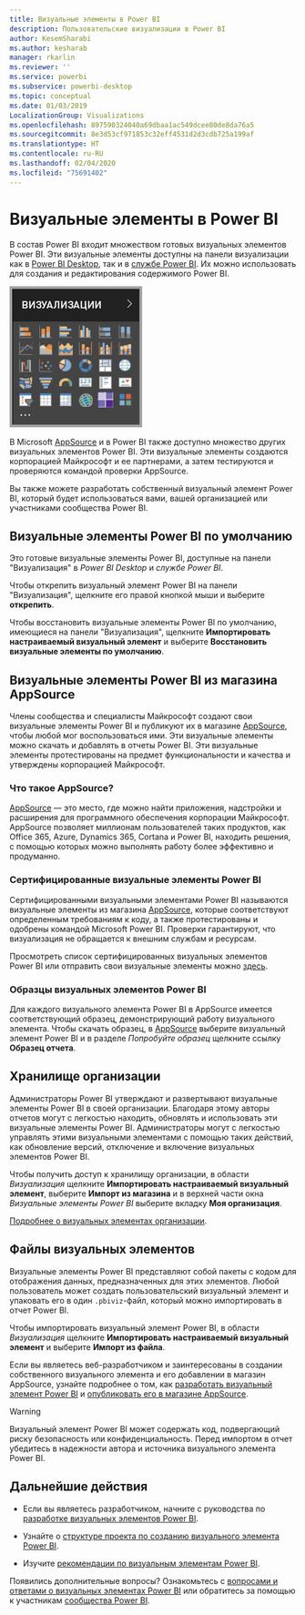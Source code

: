 ```yaml
---
title: Визуальные элементы в Power BI
description: Пользовательские визуализации в Power BI
author: KesemSharabi
ms.author: kesharab
manager: rkarlin
ms.reviewer: ''
ms.service: powerbi
ms.subservice: powerbi-desktop
ms.topic: conceptual
ms.date: 01/03/2019
LocalizationGroup: Visualizations
ms.openlocfilehash: 897590324040a69dbaa1ac549dcee80de8da76a5
ms.sourcegitcommit: 8e3d53cf971853c32eff4531d2d3cdb725a199af
ms.translationtype: HT
ms.contentlocale: ru-RU
ms.lasthandoff: 02/04/2020
ms.locfileid: "75691402"
---
```

# <a name="visuals-in-power-bi"></a>Визуальные элементы в Power BI

В состав Power BI входит множеством готовых визуальных элементов Power BI. Эти визуальные элементы доступны на панели визуализации как в [Power BI Desktop](https://powerbi.microsoft.com/desktop/), так и в [службе Power BI](https://app.powerbi.com). Их можно использовать для создания и редактирования содержимого Power BI.

![визуализации](media/power-bi-custom-visuals/power-bi-visualizations.png)

В Microsoft [AppSource](https://nam06.safelinks.protection.outlook.com/?url=https%3A%2F%2Fappsource.microsoft.com%2Fen-us%2Fmarketplace%2Fapps%3Fpage%3D1%26product%3Dpower-bi-visuals&data=02%7C01%7CKesem.Sharabi%40microsoft.com%7C6d9286afacb3468d4cde08d740b76694%7C72f988bf86f141af91ab2d7cd011db47%7C1%7C0%7C637049028749147718&sdata=igWm0e1vXdgGcbyvngQBrHQVAkahPnxPC1ZhUPntGI8%3D&reserved=0) и в Power BI также доступно множество других визуальных элементов Power BI. Эти визуальные элементы создаются корпорацией Майкрософт и ее партнерами, а затем тестируются и проверяются командой проверки AppSource.

Вы также можете разработать собственный визуальный элемент Power BI, который будет использоваться вами, вашей организацией или участниками сообщества Power BI.

## <a name="default-power-bi-visuals"></a>Визуальные элементы Power BI по умолчанию

Это готовые визуальные элементы Power BI, доступные на панели "Визуализация" в *Power BI Desktop* и *службе Power BI*.

Чтобы открепить визуальный элемент Power BI на панели "Визуализация", щелкните его правой кнопкой мыши и выберите **открепить**.

Чтобы восстановить визуальные элементы Power BI по умолчанию, имеющиеся на панели "Визуализация", щелкните **Импортировать настраиваемый визуальный элемент** и выберите **Восстановить визуальные элементы по умолчанию**. 

## <a name="appsource-power-bi-visuals"></a>Визуальные элементы Power BI из магазина AppSource

Члены сообщества и специалисты Майкрософт создают свои визуальные элементы Power BI и публикуют их в магазине [AppSource](https://appsource.microsoft.com/marketplace/apps?product=power-bi-visuals), чтобы любой мог воспользоваться ими. Эти визуальные элементы можно скачать и добавлять в отчеты Power BI. Эти визуальные элементы протестированы на предмет функциональности и качества и утверждены корпорацией Майкрософт.

### <a name="what-is-appsource"></a>Что такое AppSource?

[AppSource](office-store.md) — это место, где можно найти приложения, надстройки и расширения для программного обеспечения корпорации Майкрософт. AppSource позволяет миллионам пользователей таких продуктов, как Office 365, Azure, Dynamics 365, Cortana и Power BI, находить решения, с помощью которых можно выполнять работу более эффективно и продуманно.

### <a name="certified-power-bi-visuals"></a>Сертифицированные визуальные элементы Power BI

Сертифицированными визуальными элементами Power BI называются визуальные элементы из магазина [AppSource](https://nam06.safelinks.protection.outlook.com/?url=https%3A%2F%2Fappsource.microsoft.com%2Fen-us%2Fmarketplace%2Fapps%3Fpage%3D1%26product%3Dpower-bi-visuals&data=02%7C01%7CKesem.Sharabi%40microsoft.com%7C6d9286afacb3468d4cde08d740b76694%7C72f988bf86f141af91ab2d7cd011db47%7C1%7C0%7C637049028749147718&sdata=igWm0e1vXdgGcbyvngQBrHQVAkahPnxPC1ZhUPntGI8%3D&reserved=0), которые соответствуют определенным требованиям к коду, а также протестированы и одобрены командой Microsoft Power BI. Проверки гарантируют, что визуализация не обращается к внешним службам и ресурсам.

Просмотреть список сертифицированных визуальных элементов Power BI или отправить свои визуальные элементы можно [здесь](power-bi-custom-visuals-certified.md).

### <a name="samples-for-power-bi-visuals"></a>Образцы визуальных элементов Power BI

Для каждого визуального элемента Power BI в AppSource имеется соответствующий образец, демонстрирующий работу визуального элемента. Чтобы скачать образец, в [AppSource](https://nam06.safelinks.protection.outlook.com/?url=https%3A%2F%2Fappsource.microsoft.com%2Fen-us%2Fmarketplace%2Fapps%3Fpage%3D1%26product%3Dpower-bi-visuals&data=02%7C01%7CKesem.Sharabi%40microsoft.com%7C6d9286afacb3468d4cde08d740b76694%7C72f988bf86f141af91ab2d7cd011db47%7C1%7C0%7C637049028749147718&sdata=igWm0e1vXdgGcbyvngQBrHQVAkahPnxPC1ZhUPntGI8%3D&reserved=0) выберите визуальный элемент Power BI и в разделе *Попробуйте образец* щелкните ссылку **Образец отчета**.

## <a name="organizational-store"></a>Хранилище организации

Администраторы Power BI утверждают и развертывают визуальные элементы Power BI в своей организации. Благодаря этому авторы отчетов могут с легкостью находить, обновлять и использовать эти визуальные элементы Power BI. Администраторы могут с легкостью управлять этими визуальными элементами с помощью таких действий, как обновление версий, отключение и включение визуальных элементов Power BI.

Чтобы получить доступ к хранилищу организации, в области *Визуализация* щелкните **Импортировать настраиваемый визуальный элемент**, выберите **Импорт из магазина** и в верхней части окна *Визуальные элементы Power BI* выберите вкладку **Моя организация**.

[Подробнее о визуальных элементах организации](power-bi-custom-visuals-organization.md).

## <a name="visual-files"></a>Файлы визуальных элементов

Визуальные элементы Power BI представляют собой пакеты с кодом для отображения данных, предназначенных для этих элементов. Любой пользователь может создать пользовательский визуальный элемент и упаковать его в один `.pbiviz`-файл, который можно импортировать в отчет Power BI.

Чтобы импортировать визуальный элемент Power BI, в области *Визуализация* щелкните **Импортировать настраиваемый визуальный элемент** и выберите **Импорт из файла**.

Если вы являетесь веб-разработчиком и заинтересованы в создании собственного визуального элемента и его добавлении в магазин AppSource, узнайте подробнее о том, как [разработать визуальный элемент Power BI](visuals/custom-visual-develop-tutorial.md) и [опубликовать его в магазине AppSource](office-store.md).

> [!WARNING]
> Визуальный элемент Power BI может содержать код, подвергающий риску безопасность или конфиденциальность. Перед импортом в отчет убедитесь в надежности автора и источника визуального элемента Power BI.

## <a name="next-steps"></a>Дальнейшие действия

* Если вы являетесь разработчиком, начните с руководства по [разработке визуальных элементов Power BI](./visuals/custom-visual-develop-tutorial.md).

* Узнайте о [структуре проекта по созданию визуального элемента Power BI](./visuals/visual-project-structure.md).

* Изучите [рекомендации по визуальным элементам Power BI](guidelines-powerbi-visuals.md).

Появились дополнительные вопросы? Ознакомьтесь с [вопросами и ответами о визуальных элементах Power BI](power-bi-custom-visuals-faq.md) или обратитесь за помощью к участникам [сообщества Power BI](http://community.powerbi.com/).